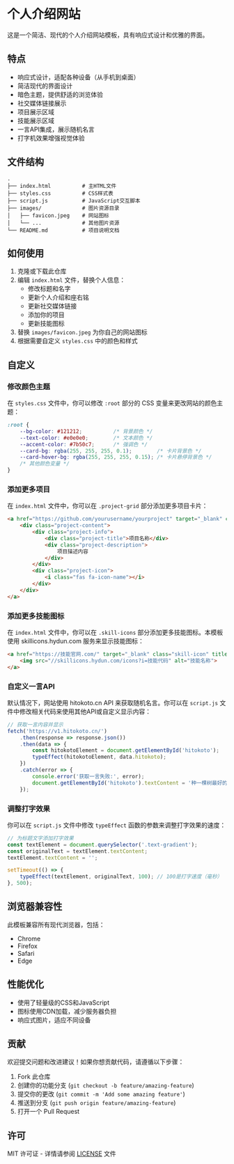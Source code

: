 # 个人介绍网站

这是一个简洁、现代的个人介绍网站模板，具有响应式设计和优雅的界面。

## 特点

- 响应式设计，适配各种设备（从手机到桌面）
- 简洁现代的界面设计
- 暗色主题，提供舒适的浏览体验
- 社交媒体链接展示
- 项目展示区域
- 技能展示区域
- 一言API集成，展示随机名言
- 打字机效果增强视觉体验

## 文件结构

```
.
├── index.html          # 主HTML文件
├── styles.css          # CSS样式表
├── script.js           # JavaScript交互脚本
├── images/             # 图片资源目录
│   ├── favicon.jpeg    # 网站图标
│   └── ...             # 其他图片资源
└── README.md           # 项目说明文档
```

## 如何使用

1. 克隆或下载此仓库
2. 编辑 `index.html` 文件，替换个人信息：
   - 修改标题和名字
   - 更新个人介绍和座右铭
   - 更新社交媒体链接
   - 添加你的项目
   - 更新技能图标
3. 替换 `images/favicon.jpeg` 为你自己的网站图标
4. 根据需要自定义 `styles.css` 中的颜色和样式

## 自定义

### 修改颜色主题

在 `styles.css` 文件中，你可以修改 `:root` 部分的 CSS 变量来更改网站的颜色主题：

```css
:root {
    --bg-color: #121212;          /* 背景颜色 */
    --text-color: #e0e0e0;        /* 文本颜色 */
    --accent-color: #7b50c7;      /* 强调色 */
    --card-bg: rgba(255, 255, 255, 0.1);        /* 卡片背景色 */
    --card-hover-bg: rgba(255, 255, 255, 0.15); /* 卡片悬停背景色 */
    /* 其他颜色变量 */
}
```

### 添加更多项目

在 `index.html` 文件中，你可以在 `.project-grid` 部分添加更多项目卡片：

```html
<a href="https://github.com/yourusername/yourproject" target="_blank" class="project-card">
    <div class="project-content">
        <div class="project-info">
            <div class="project-title">项目名称</div>
            <div class="project-description">
                项目描述内容
            </div>
        </div>
        <div class="project-icon">
            <i class="fas fa-icon-name"></i>
        </div>
    </div>
</a>
```

### 添加更多技能图标

在 `index.html` 文件中，你可以在 `.skill-icons` 部分添加更多技能图标。本模板使用 skillicons.hydun.com 服务来显示技能图标：

```html
<a href="https://技能官网.com/" target="_blank" class="skill-icon" title="技能名称">
    <img src="//skillicons.hydun.com/icons?i=技能代码" alt="技能名称">
</a>
```

### 自定义一言API

默认情况下，网站使用 hitokoto.cn API 来获取随机名言。你可以在 `script.js` 文件中修改相关代码来使用其他API或自定义显示内容：

```javascript
// 获取一言内容并显示
fetch('https://v1.hitokoto.cn/')
    .then(response => response.json())
    .then(data => {
        const hitokotoElement = document.getElementById('hitokoto');
        typeEffect(hitokotoElement, data.hitokoto);
    })
    .catch(error => {
        console.error('获取一言失败:', error);
        document.getElementById('hitokoto').textContent = '种一棵树最好的时间是十年前，其次是现在。';
    });
```

### 调整打字效果

你可以在 `script.js` 文件中修改 `typeEffect` 函数的参数来调整打字效果的速度：

```javascript
// 为标题文字添加打字效果
const textElement = document.querySelector('.text-gradient');
const originalText = textElement.textContent;
textElement.textContent = '';

setTimeout(() => {
    typeEffect(textElement, originalText, 100); // 100是打字速度（毫秒）
}, 500);
```

## 浏览器兼容性

此模板兼容所有现代浏览器，包括：
- Chrome
- Firefox
- Safari
- Edge

## 性能优化

- 使用了轻量级的CSS和JavaScript
- 图标使用CDN加载，减少服务器负担
- 响应式图片，适应不同设备

## 贡献

欢迎提交问题和改进建议！如果你想贡献代码，请遵循以下步骤：
1. Fork 此仓库
2. 创建你的功能分支 (`git checkout -b feature/amazing-feature`)
3. 提交你的更改 (`git commit -m 'Add some amazing feature'`)
4. 推送到分支 (`git push origin feature/amazing-feature`)
5. 打开一个 Pull Request

## 许可

MIT 许可证 - 详情请参阅 [LICENSE](LICENSE) 文件